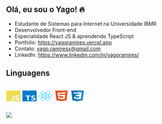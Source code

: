 ## Olá, eu sou o Yago! 🔥

- Estudante de Sistemas para Internet na Universidade IBMR
- Desenvolvedor Front-end
- Especialidade React JS & aprendendo TypeScript
- Portfolio: https://yagoramires.vercel.app
- Contato: yago.ramiresx@gmail.com
- LinkedIn: https://www.linkedin.com/in/yagoramires/

## Linguagens 
<div style="display: inline_block">
  <br />
  <img
    align="center"
    alt="yago-Js"
    height="30"
    width="40"
    src="https://raw.githubusercontent.com/devicons/devicon/master/icons/javascript/javascript-plain.svg"
  />
  <img
    align="center"
    alt="yago-Ts"
    height="30"
    width="40"
    src="https://raw.githubusercontent.com/devicons/devicon/master/icons/typescript/typescript-plain.svg"
  />
  <img
    align="center"
    alt="yago-React"
    height="30"
    width="40"
    src="https://raw.githubusercontent.com/devicons/devicon/master/icons/react/react-original.svg"
  />
  <img
    align="center"
    alt="yago-HTML"
    height="30"
    width="40"
    src="https://raw.githubusercontent.com/devicons/devicon/master/icons/html5/html5-original.svg"
  />
  <img
    align="center"
    alt="yago-CSS"
    height="30"
    width="40"
    src="https://raw.githubusercontent.com/devicons/devicon/master/icons/css3/css3-original.svg"
  />
</div>

## 
<div>
  <a href="https://github.com/yagoramires "></a>
  <img
    height="180em"
    src="https://github-readme-stats.vercel.app/api/top-langs/?username=yagoramires&layout=compact&langs_count=7&theme=merko"
  />
</div>
